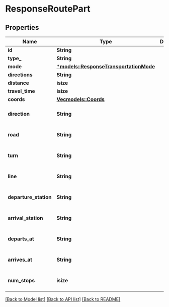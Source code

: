 # ResponseRoutePart

## Properties
Name | Type | Description | Notes
------------ | ------------- | ------------- | -------------
**id** | **String** |  | 
**type_** | **String** |  | 
**mode** | [***models::ResponseTransportationMode**](ResponseTransportationMode.md) |  | 
**directions** | **String** |  | 
**distance** | **isize** |  | 
**travel_time** | **isize** |  | 
**coords** | [**Vec<models::Coords>**](Coords.md) |  | 
**direction** | **String** |  | [optional] [default to None]
**road** | **String** |  | [optional] [default to None]
**turn** | **String** |  | [optional] [default to None]
**line** | **String** |  | [optional] [default to None]
**departure_station** | **String** |  | [optional] [default to None]
**arrival_station** | **String** |  | [optional] [default to None]
**departs_at** | **String** |  | [optional] [default to None]
**arrives_at** | **String** |  | [optional] [default to None]
**num_stops** | **isize** |  | [optional] [default to None]

[[Back to Model list]](../README.md#documentation-for-models) [[Back to API list]](../README.md#documentation-for-api-endpoints) [[Back to README]](../README.md)


